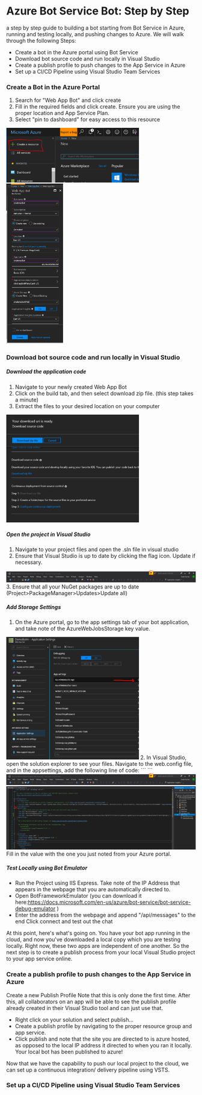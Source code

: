 # Azure Bot Service Bot: Step by Step
a step by step guide to building a bot starting from Bot Service in Azure, running and testing locally, and pushing changes to Azure. We will walk through the following Steps: 
- Create a bot in the Azure portal using Bot Service 
- Download bot source code and run locally in Visual Studio 
- Create a publish profile to push changes to the App Service in Azure 
- Set up a CI/CD Pipeline using Visual Studio Team Services

### Create a Bot in the Azure Portal 
1. Search for "Web App Bot" and click create
2. Fill in the required fields and click create. Ensure you are using the proper location and App Service Plan. 
3. Select "pin to dashboard" for easy access to this resource

<img src="https://raw.githubusercontent.com/SaMuma/stepbystepbot/master/images/1.PNG" height=70% width=70%/>
<img src="https://raw.githubusercontent.com/SaMuma/stepbystepbot/master/images/2.PNG" height=30% width=30%/>

### Download bot source code and run locally in Visual Studio 
##### Download the application code 
1. Navigate to your newly created Web App Bot 
2. Click on the build tab, and then select download zip file. (this step takes a minute) 
3. Extract the files to your desired location on your computer

<img src="https://raw.githubusercontent.com/SaMuma/stepbystepbot/master/images/5.PNG" height=70% width=70%/>

##### Open the project in Visual Studio 
1. Navigate to your project files and open the .sln file in visual studio
2. Ensure that Visual Studio is up to date by clicking the flag icon. Update if necessary.
<img src="https://raw.githubusercontent.com/SaMuma/stepbystepbot/master/images/6.5.PNG">
3. Ensure that all your NuGet packages are up to date (Project>PackageManager>Updates>Update all) 

##### Add Storage Settings
1. On the Azure portal, go to the app settings tab of your bot application, and take note of the AzureWebJobsStorage key value.
<img src="https://raw.githubusercontent.com/SaMuma/stepbystepbot/master/images/8.5.PNG" height=70% width=70%/>
2. In Visual Studio, open the solution explorer to see your files. Navigate to the web.config file, and in the appsettings, add the following line of code: 
```
<add key="AzureWebJobsStorage" value="" />
```
<img src="https://raw.githubusercontent.com/SaMuma/stepbystepbot/master/images/6.5.PNG">
<img src="https://raw.githubusercontent.com/SaMuma/stepbystepbot/master/images/9.PNG">
Fill in the value with the one you just noted from your Azure portal. 

##### Test Locally using Bot Emulator
- Run the Project using IIS Express. Take note of the IP Address that appears in the webpage that you are automatically directed to. 
- Open BotFrameworkEmulator (you can download it here:https://docs.microsoft.com/en-us/azure/bot-service/bot-service-debug-emulator ) 
- Enter the address from the webpage and append "/api/messages" to the end
Click connect and test out the chat 

At this point, here's what's going on. You have your bot app running in the cloud, and now you've downloaded a local copy which you are testing locally. Right now, these two apps are independent of one another.
So the next step is to create a publish process from your local Visual Studio project to your app service online. 

### Create a publish profile to push changes to the App Service in Azure
Create a new Publish Profile
Note that this is only done the first time. After this, all collaborators on an app will be able to see the publish profile already created in their Visual Studio tool and can just use that. 
- Right click on your solution and select publish…
- Create a publish profile by navigating to the proper resource group and app service. 
- Click publish and note that the site you are directed to is azure hosted, as opposed to the local IP address it directed to when you ran it locally. Your local bot has been published to azure! 

Now that we have the capability to push our local project to the cloud, we can set up a continuous integration/ delivery pipeline using VSTS. 

### Set up a CI/CD Pipeline using Visual Studio Team Services
